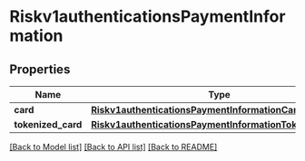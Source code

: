 # Riskv1authenticationsPaymentInformation

## Properties
Name | Type | Description | Notes
------------ | ------------- | ------------- | -------------
**card** | [**Riskv1authenticationsPaymentInformationCard**](Riskv1authenticationsPaymentInformationCard.md) |  | [optional] 
**tokenized_card** | [**Riskv1authenticationsPaymentInformationTokenizedCard**](Riskv1authenticationsPaymentInformationTokenizedCard.md) |  | [optional] 

[[Back to Model list]](../README.md#documentation-for-models) [[Back to API list]](../README.md#documentation-for-api-endpoints) [[Back to README]](../README.md)


